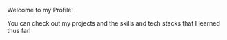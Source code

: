 Welcome to my Profile!  

You can check out my projects and the skills and tech stacks that I learned thus far!